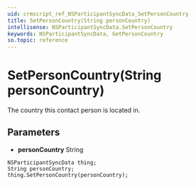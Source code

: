 ```yaml
---
uid: crmscript_ref_NSParticipantSyncData_SetPersonCountry
title: SetPersonCountry(String personCountry)
intellisense: NSParticipantSyncData.SetPersonCountry
keywords: NSParticipantSyncData, GetPersonCountry
so.topic: reference
---
```


# SetPersonCountry(String personCountry)

The country this contact person is located in.

## Parameters

* **personCountry** String

```crmscript
NSParticipantSyncData thing;
String personCountry;
thing.SetPersonCountry(personCountry);
```

